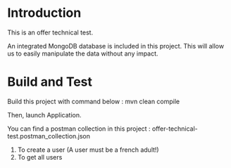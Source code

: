 # Introduction 
This is an offer technical test.

An integrated MongoDB database is included in this project. 
This will allow us to easily manipulate the data without any impact.

# Build and Test
Build this project with command below : mvn clean compile

Then, launch Application.

You can find a postman collection in this project : offer-technical-test.postman_collection.json

1. To create a user (A user must be a french adult!)
2. To get all users
